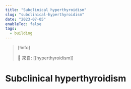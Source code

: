 ```yaml
---
title: "Subclinical hyperthyroidism"
slug: "subclinical-hyperthyroidism"
date: "2023-07-05"
enableToc: false
tags:
  - building
---
```


> [!info]
>
> 🌱 來自: [[hyperthyroidism]]

# Subclinical hyperthyroidism
